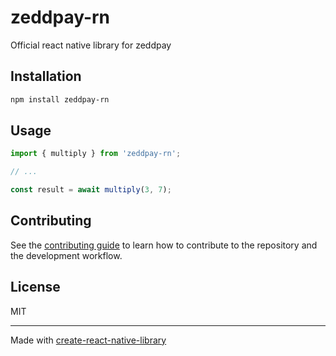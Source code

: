 # zeddpay-rn

Official react native library for zeddpay

## Installation

```sh
npm install zeddpay-rn
```

## Usage

```js
import { multiply } from 'zeddpay-rn';

// ...

const result = await multiply(3, 7);
```

## Contributing

See the [contributing guide](CONTRIBUTING.md) to learn how to contribute to the repository and the development workflow.

## License

MIT

---

Made with [create-react-native-library](https://github.com/callstack/react-native-builder-bob)
